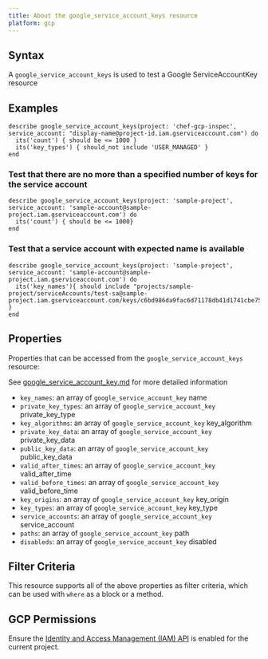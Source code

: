 ```yaml
---
title: About the google_service_account_keys resource
platform: gcp
---
```


## Syntax
A `google_service_account_keys` is used to test a Google ServiceAccountKey resource

## Examples
```
describe google_service_account_keys(project: 'chef-gcp-inspec', service_account: "display-name@project-id.iam.gserviceaccount.com") do
  its('count') { should be <= 1000 }
  its('key_types') { should_not include 'USER_MANAGED' }
end
```

### Test that there are no more than a specified number of keys for the service account

    describe google_service_account_keys(project: 'sample-project', service_account: 'sample-account@sample-project.iam.gserviceaccount.com') do
      its('count') { should be <= 1000}
    end

### Test that a service account with expected name is available

    describe google_service_account_keys(project: 'sample-project', service_account: 'sample-account@sample-project.iam.gserviceaccount.com') do
      its('key_names'){ should include "projects/sample-project/serviceAccounts/test-sa@sample-project.iam.gserviceaccount.com/keys/c6bd986da9fac6d71178db41d1741cbe751a5080" }
    end

## Properties
Properties that can be accessed from the `google_service_account_keys` resource:

See [google_service_account_key.md](google_service_account_key.md) for more detailed information
  * `key_names`: an array of `google_service_account_key` name
  * `private_key_types`: an array of `google_service_account_key` private_key_type
  * `key_algorithms`: an array of `google_service_account_key` key_algorithm
  * `private_key_data`: an array of `google_service_account_key` private_key_data
  * `public_key_data`: an array of `google_service_account_key` public_key_data
  * `valid_after_times`: an array of `google_service_account_key` valid_after_time
  * `valid_before_times`: an array of `google_service_account_key` valid_before_time
  * `key_origins`: an array of `google_service_account_key` key_origin
  * `key_types`: an array of `google_service_account_key` key_type
  * `service_accounts`: an array of `google_service_account_key` service_account
  * `paths`: an array of `google_service_account_key` path
  * `disableds`: an array of `google_service_account_key` disabled

## Filter Criteria
This resource supports all of the above properties as filter criteria, which can be used
with `where` as a block or a method.

## GCP Permissions

Ensure the [Identity and Access Management (IAM) API](https://console.cloud.google.com/apis/library/iam.googleapis.com/) is enabled for the current project.
